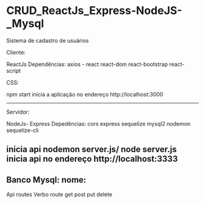 # CRUD_ReactJs_Express-NodeJS-_Mysql
Sistema de cadastro de usuários

Cliente: 

ReactJs Dependências:
axios - 
react
react-dom
react-bootstrap
react-script

CSS: 

npm start
inicia a aplicação no endereço http://localhost:3000

---------------------------------------------------------------

Servidor:

NodeJs- Express
Depedências:
cors
express
sequelize
mysql2
nodemon
sequelize-cli

inicia api
nodemon server.js/ node server.js
inicia api no endereço http://localhost:3333
------------------------------------------
Banco Mysql:
nome:
---------------------------------
Api routes
Verbo route
get 
post 
put
delete


